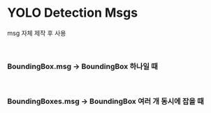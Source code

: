 # YOLO Detection Msgs

msg 자체 제작 후 사용

<br/>

### BoundingBox.msg -> BoundingBox 하나일 때
<br/>

### BoundingBoxes.msg -> BoundingBox 여러 개 동시에 잡을 때
